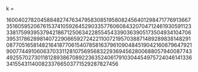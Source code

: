 k =

160040278204588482747634795830851958082456401298471776913667351605952067615374105926452903357760608432070471246193059112333817599395379421867125063422855454339036390517350493410470639531786289814072290665927242211007219570388714892898381482910877051658148216418770615407858163796109048451904216067964792190077449106063703311281075695683229369456280068805794008774349255702730118128938670892236352406179103044549757240461413363415543114008233766503771529287827456